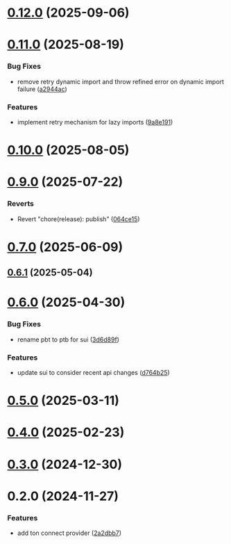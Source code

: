 # [0.12.0](https://github.com/rango-exchange/rango-client/compare/provider-tonconnect@0.11.0...provider-tonconnect@0.12.0) (2025-09-06)



# [0.11.0](https://github.com/rango-exchange/rango-client/compare/provider-tonconnect@0.10.0...provider-tonconnect@0.11.0) (2025-08-19)


### Bug Fixes

* remove retry dynamic import and throw refined error on dynamic import failure ([a2944ac](https://github.com/rango-exchange/rango-client/commit/a2944ac3c05a0e945f6e5621fa5693ab89625485))


### Features

* implement retry mechanism for lazy imports ([9a8e191](https://github.com/rango-exchange/rango-client/commit/9a8e191711d2319990ca4d0613e8188a5f86842f))



# [0.10.0](https://github.com/rango-exchange/rango-client/compare/provider-tonconnect@0.9.0...provider-tonconnect@0.10.0) (2025-08-05)



# [0.9.0](https://github.com/rango-exchange/rango-client/compare/provider-tonconnect@0.8.0...provider-tonconnect@0.9.0) (2025-07-22)


### Reverts

* Revert "chore(release): publish" ([064ce15](https://github.com/rango-exchange/rango-client/commit/064ce157a2f819856f647f83aeb1c0410542e8d7))



# [0.7.0](https://github.com/rango-exchange/rango-client/compare/provider-tonconnect@0.6.1...provider-tonconnect@0.7.0) (2025-06-09)



## [0.6.1](https://github.com/rango-exchange/rango-client/compare/provider-tonconnect@0.6.0...provider-tonconnect@0.6.1) (2025-05-04)



# [0.6.0](https://github.com/rango-exchange/rango-client/compare/provider-tonconnect@0.5.0...provider-tonconnect@0.6.0) (2025-04-30)


### Bug Fixes

* rename pbt to ptb for sui ([3d6d89f](https://github.com/rango-exchange/rango-client/commit/3d6d89f2265766607a15d61e0df92643fb33072b))


### Features

* update sui to consider recent api changes ([d764b25](https://github.com/rango-exchange/rango-client/commit/d764b2501df9bb295f63cdbc0b05acd4a3abb4b9))



# [0.5.0](https://github.com/rango-exchange/rango-client/compare/provider-tonconnect@0.4.0...provider-tonconnect@0.5.0) (2025-03-11)



# [0.4.0](https://github.com/rango-exchange/rango-client/compare/provider-tonconnect@0.3.0...provider-tonconnect@0.4.0) (2025-02-23)



# [0.3.0](https://github.com/rango-exchange/rango-client/compare/provider-tonconnect@0.2.0...provider-tonconnect@0.3.0) (2024-12-30)



# 0.2.0 (2024-11-27)


### Features

* add ton connect provider ([2a2dbb7](https://github.com/rango-exchange/rango-client/commit/2a2dbb79022263f19446ced49d298e04d63f927f))



